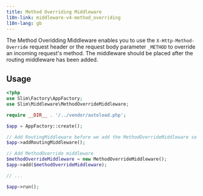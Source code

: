 ```yaml
---
title: Method Overriding Middleware
l10n-link: middleware-v4-method_overriding
l10n-lang: gb
---
```


The Method Overidding Middleware enables you to use the `X-Http-Method-Override` request header or the request body parameter `_METHOD` to override an incoming request's method. The middleware should be placed after the routing middleware has been added.

## Usage
```php
<?php
use Slim\Factory\AppFactory;
use Slim\Middleware\MethodOverrideMiddleware;

require __DIR__ . '/../vendor/autoload.php';

$app = AppFactory::create();

// Add RoutingMiddleware before we add the MethodOverrideMiddleware so the method is overrode before routing is done
$app->addRoutingMiddleware();

// Add MethodOverride middleware
$methodOverrideMiddleware = new MethodOverrideMiddleware();
$app->add($methodOverrideMiddleware);

// ...

$app->run();
```
